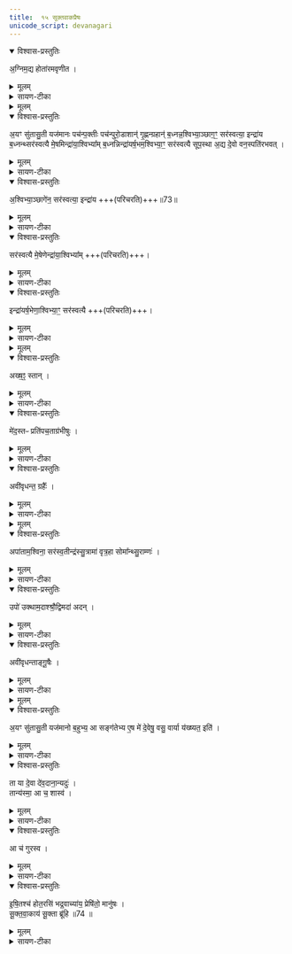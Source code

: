 ```yaml
---
title:  १५ सूक्तवाकप्रैषः
unicode_script: devanagari
---
```

<details open><summary>विश्वास-प्रस्तुतिः</summary>

अ॒ग्निम॒द्य होता॑रमवृणीत ।  
</details>

<details><summary>मूलम्</summary>

अ॒ग्निम॒द्य होता॑रमवृणीत ।  
</details>

<details><summary>सायण-टीका</summary>

(SB) 1चतुर्दशे प्रधानपशुत्रयार्था अनूयाजप्रैषा उक्ताः । अथ पञ्चदशे सूक्तवाकप्रैषोऽभिधीयते - अद्यास्मितकर्मणि अयं यजमानः अग्निरूपं दैवं होतारं होमनिष्पादकं पुरुषं अवृणीत वृतवान् ।  
</details>


<details><summary>मूलम्</summary>

अ॒यꣳ सु॑तासु॒ती यज॑मानः ।  
पच॑न्प॒क्तीः ।  
पच॑न्पुरो॒डाशान्॑ ।  
गृ॒ह्णन्ग्रहान्॑ ।  
ब॒ध्नन्न॒श्विभ्या॒ञ्छाग॒ꣳ॒ सर॑स्वत्या॒ इन्द्रा॑य ।  
ब॒ध्नन्थ्सर॑स्वत्यै मे॒षमिन्द्रा॑या॒श्विभ्या᳚म् ।  
ब॒ध्नन्निन्द्रा॑यर्ष॒भम॒श्विभ्या॒ꣳ॒ सर॑स्वत्यै ।  
सू॒प॒स्था अ॒द्य दे॒वो वन॒स्पति॑रभवत् ।  
</details>

<details open><summary>विश्वास-प्रस्तुतिः</summary>

अ॒यꣳ सु॑तासु॒ती यज॑मानः पच॑न्प॒क्तीः पच॑न्पुरो॒डाशान्॑  गृ॒ह्णन्ग्रहान्॑  ब॒ध्नन्न॒श्विभ्या॒ञ्छाग॒ꣳ॒ सर॑स्वत्या॒ इन्द्रा॑य ब॒ध्नन्थ्सर॑स्वत्यै मे॒षमिन्द्रा॑या॒श्विभ्या᳚म् ब॒ध्नन्निन्द्रा॑यर्ष॒भम॒श्विभ्या॒ꣳ॒ सर॑स्वत्यै सूप॒स्था अ॒द्य दे॒वो वन॒स्पति॑रभवत् ।  
</details>

<details><summary>मूलम्</summary>

अ॒यꣳ सु॑तासु॒ती यज॑मानः पच॑न्प॒क्तीः पच॑न्पुरो॒डाशान्॑  गृ॒ह्णन्ग्रहान्॑  ब॒ध्नन्न॒श्विभ्या॒ञ्छाग॒ꣳ॒ सर॑स्वत्या॒ इन्द्रा॑य ब॒ध्नन्थ्सर॑स्वत्यै मे॒षमिन्द्रा॑या॒श्विभ्या᳚म् ब॒ध्नन्निन्द्रा॑यर्ष॒भम॒श्विभ्या॒ꣳ॒ सर॑स्वत्यै सूप॒स्था अ॒द्य दे॒वो वन॒स्पति॑रभवत् ।  
</details>

<details><summary>सायण-टीका</summary>

कीदृशो यजमानः? सुतासुती, सुतमभिषुतं सोमसुरादि, असुतमभिषवरहितं पयःप्रभृति तदुभयमस्यास्तीति सुतासुती । किं कुर्वन्? पक्तीः पक्तव्यानि द्रव्याणि पचन् पक्वानि कुर्वन् तथा पुरोडाशान् ऐन्द्रसावित्रादीन् पचन्पक्तान्कुर्वन् ग्रहानाश्विनादीन् गृह्णन् पात्रेषु स्वीकुर्वन् योऽयं छागः तं सरस्वतीन्द्रयुक्ताभ्यामश्विभ्यां सर्वदेवार्थं यूपे बध्नन् तथा यो मेषः तं इन्द्राश्वयुक्तायै मुख्यायै सरस्वत्यै बध्नन् तथा यो वृषभः तमश्वसरस्वतीयुक्ताय मूख्यायेन्द्राय बध्नन् अद्यास्मिन्दिने वनस्पतिर्देवो यूपात्मकः सूपस्था अभवत् सुष्ठु स्थिरावस्थानयुक्तोऽभवत् ।  
</details>

<details open><summary>विश्वास-प्रस्तुतिः</summary>

अ॒श्विभ्या॒ञ्छागे॑न॒ सर॑स्वत्या॒ इन्द्रा॑य +++(परिचरति)+++॥73॥  
</details>

<details><summary>मूलम्</summary>

अ॒श्विभ्या॒ञ्छागे॑न॒ सर॑स्वत्या॒ इन्द्रा॑य +++(परिचरति)+++॥73॥  
</details>

<details><summary>सायण-टीका</summary>

सरस्वतीन्द्रयुक्ताभ्यां मुख्याभ्यामश्विभ्यां छागेन पशुना यजमानः परिचरति ।  
</details>

<details open><summary>विश्वास-प्रस्तुतिः</summary>

सर॑स्वत्यै मे॒षेणेन्द्रा॑या॒श्विभ्या᳚म् +++(परिचरति)+++।  
</details>

<details><summary>मूलम्</summary>

सर॑स्वत्यै मे॒षेणेन्द्रा॑या॒श्विभ्या᳚म् +++(परिचरति)+++।  
</details>

<details><summary>सायण-टीका</summary>

इन्द्राश्वियुक्तायै मुख्यायै सरस्वत्यै मेषेण पशुना परिचरति ।  
</details>

<details open><summary>विश्वास-प्रस्तुतिः</summary>

इन्द्रा॑यर्ष॒भेणा॒श्विभ्या॒ꣳ॒ सर॑स्वत्यै +++(परिचरति)+++।  
</details>

<details><summary>मूलम्</summary>

इन्द्रा॑यर्ष॒भेणा॒श्विभ्या॒ꣳ॒ सर॑स्वत्यै +++(परिचरति)+++।  
</details>

<details><summary>सायण-टीका</summary>

अश्विसरस्वतीयुक्तायेन्द्राय वृषभेण पशुना परिचरति ।  
</details>


<details><summary>मूलम्</summary>

अख्ष॒ꣵ॒ स्तान्मे॑द॒स्तᳶ प्रति॑पच॒ताग्र॑भीषुः ।  
</details>

<details open><summary>विश्वास-प्रस्तुतिः</summary>

अख्ष॒ꣵ॒ स्तान् ।  
</details>

<details><summary>मूलम्</summary>

अख्ष॒ꣵ॒ स्तान् ।  
</details>

<details><summary>सायण-टीका</summary>

तान्पशूनिन्द्रादयो देवा अक्षन् अशितवन्तः ।  
</details>

<details open><summary>विश्वास-प्रस्तुतिः</summary>

मे॑द॒स्तᳶ प्रति॑पच॒ताग्र॑भीषुः ।  
</details>

<details><summary>मूलम्</summary>

मे॑द॒स्तᳶ प्रति॑पच॒ताग्र॑भीषुः ।  
</details>

<details><summary>सायण-टीका</summary>

मेदस्तः मेदांसि पचता पक्वानि हवींषि प्रत्यग्रभीषुः प्रतिगृहीतवन्तः ।  
</details>

<details open><summary>विश्वास-प्रस्तुतिः</summary>

अवी॑वृधन्त॒ ग्रहैः᳚ ।  
</details>

<details><summary>मूलम्</summary>

अवी॑वृधन्त॒ ग्रहैः᳚ ।  
</details>

<details><summary>सायण-टीका</summary>

ग्रहैरनुष्ठितैः अवीवृधन्त वर्धित्वन्तः ।  
</details>


<details><summary>मूलम्</summary>

अपा॑ताम॒श्विना॒ सर॑स्व॒तीन्द्र॑स्सु॒त्रामा॑ वृत्र॒हा ।  
सोमा᳚न्थ्सु॒राम्णः॑ ।  
</details>

<details open><summary>विश्वास-प्रस्तुतिः</summary>

अपा॑ताम॒श्विना॒ सर॑स्व॒तीन्द्र॑स्सु॒त्रामा॑ वृत्र॒हा सोमा᳚न्थ्सु॒राम्णः॑ ।  
</details>

<details><summary>मूलम्</summary>

अपा॑ताम॒श्विना॒ सर॑स्व॒तीन्द्र॑स्सु॒त्रामा॑ वृत्र॒हा सोमा᳚न्थ्सु॒राम्णः॑ ।  
</details>

<details><summary>सायण-टीका</summary>

अश्विनौ देवौ सोमान् सुराम्णः सुरासदृशानि सोमद्रव्याणि अपातां पीतवन्तौ ।  
सरस्वती च पीतवती ।  
सुत्रामा वृत्रहेन्द्रश्च पीतवान् ।  
</details>

<details open><summary>विश्वास-प्रस्तुतिः</summary>

उपो॑ उक्थाम॒दाश्श्रौ॒द्विमदा॑ अदन् ।  
</details>

<details><summary>मूलम्</summary>

उपो॑ उक्थाम॒दाश्श्रौ॒द्विमदा॑ अदन् ।  
</details>

<details><summary>सायण-टीका</summary>

उपो समीपे उक्थामदाः शस्त्रवद्धर्षहेतुमन्त्रान् श्रौदश्रौषुः ।  
विमदाः विशेषेण हर्षयुक्ता अदन् भक्षितवन्तः ।  
</details>

<details open><summary>विश्वास-प्रस्तुतिः</summary>

अवी॑वृधन्ताङ्गू॒षैः ।  
</details>

<details><summary>मूलम्</summary>

अवी॑वृधन्ताङ्गू॒षैः ।  
</details>

<details><summary>सायण-टीका</summary>

आङ्गूषैरङ्गविशेषैः अवीवृधन्त सम्यग्वर्धितवन्तः ।  
</details>


<details><summary>मूलम्</summary>

त्वाम॒द्यर्ष॑ आर्षेयर्षीणान्नपादवृणीत ।  

अ॒यꣳ सु॑तासु॒ती यज॑मानः ।  
ब॒हुभ्य॒ आ सङ्ग॑तेभ्यः ।  
ए॒ष मे॑ दे॒वेषु॒ वसु॒ वार्या य॑ख्ष्यत॒ इति॑ ।  
</details>

<details open><summary>विश्वास-प्रस्तुतिः</summary>

अ॒यꣳ सु॑तासु॒ती यज॑मानो ब॒हुभ्य॒ आ सङ्ग॑तेभ्य ए॒ष मे॑ दे॒वेषु॒ वसु॒ वार्या य॑ख्ष्यत॒ इति॑ ।  
</details>

<details><summary>मूलम्</summary>

अ॒यꣳ सु॑तासु॒ती यज॑मानो ब॒हुभ्य॒ आ सङ्ग॑तेभ्य ए॒ष मे॑ दे॒वेषु॒ वसु॒ वार्या य॑ख्ष्यत॒ इति॑ ।  
</details>

<details><summary>सायण-टीका</summary>

अद्यास्मिन्कर्मणि हे ऋषे! अतीन्द्रियार्थदर्शिन्? हे होतः! त्वामयं यजमानोऽवृणीत वृतवान् । आर्षेय! हे ऋषिकुलोत्पन्न । ऋषीणां नपात्! हे ऋषिनप्तः? गोत्रप्रवर्तकमृषिं प्रति चतुर्थ! इत्यर्थः । एतदुभयमप्यृषिविशेषणम् । कीदृशो यजमानः? सुतासुती अभिषुतानभिषुतद्रव्यद्वयवान् ।  
किमर्थं वृतवानिति तदुच्शते - आसंगतेभ्यो बहुभ्य आगत्यास्मिन्कर्मणि संबद्धानां बहूनां देवानामर्थे । केनाभिप्रायेण वृतवानिति सोऽभिप्राय उच्यते - एष होता मे वसु वारि पुरोडाशरूपं वसु पयस्सुरारूपं वारि च देवेष्वायक्ष्यते समन्ताद्यागं करिष्यतीति ।  
</details>

<details open><summary>विश्वास-प्रस्तुतिः</summary>

ता या दे॒वा दे॑व॒दाना॒न्यदुः॑ ।  
तान्य॑स्मा॒ आ च॒ शास्व॑ ।  
</details>

<details><summary>मूलम्</summary>

ता या दे॒वा दे॑व॒दाना॒न्यदुः॑ ।  
तान्य॑स्मा॒ आ च॒ शास्व॑ ।  
</details>

<details><summary>सायण-टीका</summary>

ता या देवदानानि यानि तानि देवेभ्यो दत्तानि हवींषि देवा अदुः ऋत्विजो दत्तवन्तः तानि सर्वाणि हविष्फलानि अस्मै यजमानाय आशास्व च सिध्यन्त्वित्येवमाशिषं च कुरु ।  
</details>

<details open><summary>विश्वास-प्रस्तुतिः</summary>

आ च॑ गुरस्व ।  
</details>

<details><summary>मूलम्</summary>

आ च॑ गुरस्व ।  
</details>

<details><summary>सायण-टीका</summary>

आगुरस्व च तत्सिद्ध्यर्थमुद्यमं च कुरु ।  
</details>

<details open><summary>विश्वास-प्रस्तुतिः</summary>

इ॒षि॒तश्च॑ होत॒रसि॑ भद्र॒वाच्या॑य॒ प्रेषि॑तो॒ मानु॑षः ।  
सू॒क्त॒वा॒काय॑ सू॒क्ता ब्रू॑हि ॥74 ॥  
</details>

<details><summary>मूलम्</summary>

इ॒षि॒तश्च॑ होत॒रसि॑ भद्र॒वाच्या॑य॒ प्रेषि॑तो॒ मानु॑षः ।  
सू॒क्त॒वा॒काय॑ सू॒क्ता ब्रू॑हि ॥74 ॥  
</details>

<details><summary>सायण-टीका</summary>

हे होतः! इषितो मयाऽभिलषितः प्रेषितश्चासि । भद्रवाच्याय कल्याणवचनाय प्रेषितो मानुषो होता त्वं सूक्तस्य वचनं वाको यस्य देवस्य सोऽयं देवः सूक्तवाकः तस्मै सूक्तवाकदेवाय सूक्ता ब्रूहि 'इदं द्यावापृथिवी' इत्वेतदनुवाकोक्ताति शोभनानि वचनानि कथय ॥



इति श्रीमत्सायणाचार्यविरचिते माधवीये वेदार्थप्रकाशे कृष्णयजुर्वेदीयतैत्तिरीयब्राह्मणभाष्ये द्वितीयाष्टके षष्ठप्रपाठके पञ्चदशोऽनुवाकः ॥

</details>

